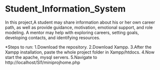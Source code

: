 # Student_Information_System

In this project,A student may share information about his or her own career path, as well as provide guidance, motivation, emotional support, and role modeling. A mentor may help with exploring careers, setting goals, developing contacts, and identifying resources.

*Steps to run:
1.Download the repository.
2.Download Xampp.
3.After the Xampp installation, paste the whole project folder in Xampp/htdocs.
4.Now start the apache, mysql servers.
5.Navigate to http://localhost/Sl1/miniprojhome.php
